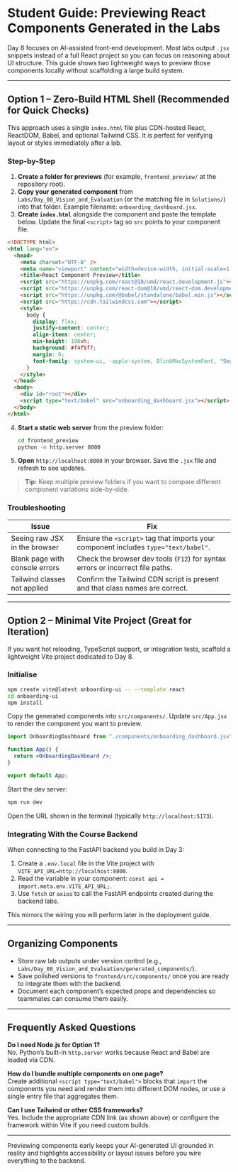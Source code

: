 # Student Guide: Previewing React Components Generated in the Labs

Day 8 focuses on AI-assisted front-end development. Most labs output `.jsx` snippets instead of a full React project so you can focus on reasoning about UI structure. This guide shows two lightweight ways to preview those components locally without scaffolding a large build system.

---

## Option 1 – Zero-Build HTML Shell (Recommended for Quick Checks)

This approach uses a single `index.html` file plus CDN-hosted React, ReactDOM, Babel, and optional Tailwind CSS. It is perfect for verifying layout or styles immediately after a lab.

### Step-by-Step

1. **Create a folder for previews** (for example, `frontend_preview/` at the repository root).
2. **Copy your generated component** from `Labs/Day_08_Vision_and_Evaluation` (or the matching file in `Solutions/`) into that folder. Example filename: `onboarding_dashboard.jsx`.
3. **Create `index.html`** alongside the component and paste the template below. Update the final `<script>` tag so `src` points to your component file.

```html
<!DOCTYPE html>
<html lang="en">
  <head>
    <meta charset="UTF-8" />
    <meta name="viewport" content="width=device-width, initial-scale=1.0" />
    <title>React Component Preview</title>
    <script src="https://unpkg.com/react@18/umd/react.development.js"></script>
    <script src="https://unpkg.com/react-dom@18/umd/react-dom.development.js"></script>
    <script src="https://unpkg.com/@babel/standalone/babel.min.js"></script>
    <script src="https://cdn.tailwindcss.com"></script>
    <style>
      body {
        display: flex;
        justify-content: center;
        align-items: center;
        min-height: 100vh;
        background: #f4f5f7;
        margin: 0;
        font-family: system-ui, -apple-system, BlinkMacSystemFont, "Segoe UI";
      }
    </style>
  </head>
  <body>
    <div id="root"></div>
    <script type="text/babel" src="onboarding_dashboard.jsx"></script>
  </body>
</html>
```

4. **Start a static web server** from the preview folder:

   ```bash
   cd frontend_preview
   python -m http.server 8000
   ```

5. **Open** `http://localhost:8000` in your browser. Save the `.jsx` file and refresh to see updates.

> **Tip:** Keep multiple preview folders if you want to compare different component variations side-by-side.

### Troubleshooting

| Issue | Fix |
| --- | --- |
| Seeing raw JSX in the browser | Ensure the `<script>` tag that imports your component includes `type="text/babel"`. |
| Blank page with console errors | Check the browser dev tools (`F12`) for syntax errors or incorrect file paths. |
| Tailwind classes not applied | Confirm the Tailwind CDN script is present and that class names are correct. |

---

## Option 2 – Minimal Vite Project (Great for Iteration)

If you want hot reloading, TypeScript support, or integration tests, scaffold a lightweight Vite project dedicated to Day 8.

### Initialise

```bash
npm create vite@latest onboarding-ui -- --template react
cd onboarding-ui
npm install
```

Copy the generated components into `src/components/`. Update `src/App.jsx` to render the component you want to preview.

```jsx
import OnboardingDashboard from "./components/onboarding_dashboard.jsx";

function App() {
  return <OnboardingDashboard />;
}

export default App;
```

Start the dev server:

```bash
npm run dev
```

Open the URL shown in the terminal (typically `http://localhost:5173`).

### Integrating With the Course Backend

When connecting to the FastAPI backend you build in Day 3:

1. Create a `.env.local` file in the Vite project with `VITE_API_URL=http://localhost:8000`.
2. Read the variable in your component: `const api = import.meta.env.VITE_API_URL;`.
3. Use `fetch` or `axios` to call the FastAPI endpoints created during the backend labs.

This mirrors the wiring you will perform later in the deployment guide.

---

## Organizing Components

* Store raw lab outputs under version control (e.g., `Labs/Day_08_Vision_and_Evaluation/generated_components/`).
* Save polished versions to `frontend/src/components/` once you are ready to integrate them with the backend.
* Document each component’s expected props and dependencies so teammates can consume them easily.

---

## Frequently Asked Questions

**Do I need Node.js for Option 1?**  
No. Python’s built-in `http.server` works because React and Babel are loaded via CDN.

**How do I bundle multiple components on one page?**  
Create additional `<script type="text/babel">` blocks that `import` the components you need and render them into different DOM nodes, or use a single entry file that aggregates them.

**Can I use Tailwind or other CSS frameworks?**  
Yes. Include the appropriate CDN link (as shown above) or configure the framework within Vite if you need custom builds.

---

Previewing components early keeps your AI-generated UI grounded in reality and highlights accessibility or layout issues before you wire everything to the backend.
